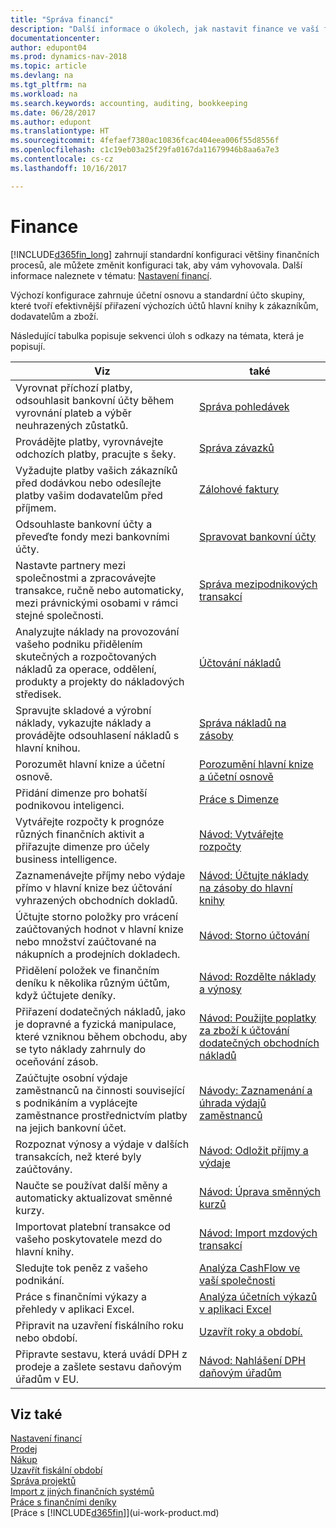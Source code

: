 ```yaml
---
title: "Správa financí"
description: "Další informace o úkolech, jak nastavit finance ve vaší firmě tak, aby vyhovovaly všem vašim účetním, auditorským nebo účetním potřebám."
documentationcenter: 
author: edupont04
ms.prod: dynamics-nav-2018
ms.topic: article
ms.devlang: na
ms.tgt_pltfrm: na
ms.workload: na
ms.search.keywords: accounting, auditing, bookkeeping
ms.date: 06/28/2017
ms.author: edupont
ms.translationtype: HT
ms.sourcegitcommit: 4fefaef7380ac10836fcac404eea006f55d8556f
ms.openlocfilehash: c1c19eb03a25f29fa0167da11679946b8aa6a7e3
ms.contentlocale: cs-cz
ms.lasthandoff: 10/16/2017

---
```

# <a name="finance"></a>Finance
[!INCLUDE[d365fin_long](includes/d365fin_long_md.md)] zahrnují standardní konfiguraci většiny finančních procesů, ale můžete změnit konfiguraci tak, aby vám vyhovovala. Další informace naleznete v tématu: [Nastavení financí](finance-setup-finance.md).

Výchozí konfigurace zahrnuje účetní osnovu a standardní účto skupiny, které tvoří efektivnější přiřazení výchozích účtů hlavní knihy k zákazníkům, dodavatelům a zboží.  

Následující tabulka popisuje sekvenci úloh s odkazy na témata, která je popisují.  

| Viz | také |
| --- | --- |
| Vyrovnat příchozí platby, odsouhlasit bankovní účty během vyrovnání plateb a výběr neuhrazených zůstatků. |[Správa pohledávek](receivables-manage-receivables.md) |
| Provádějte platby, vyrovnávejte odchozích platby, pracujte s šeky. |[Správa závazků](payables-manage-payables.md) |
|Vyžadujte platby vašich zákazníků před dodávkou nebo odesílejte platby vašim dodavatelům před příjmem.|[Zálohové faktury](finance-invoice-prepayments.md)|
| Odsouhlaste bankovní účty a převeďte fondy mezi bankovními účty. |[Spravovat bankovní účty](bank-manage-bank-accounts.md) |
|Nastavte partnery mezi společnostmi a zpracovávejte transakce, ručně nebo automaticky, mezi právnickými osobami v rámci stejné společnosti.|[Správa mezipodnikových transakcí](intercompany-manage.md)|
|Analyzujte náklady na provozování vašeho podniku přidělením skutečných a rozpočtovaných nákladů za operace, oddělení, produkty a projekty do nákladových středisek.|[Účtování nákladů](finance-manage-cost-accounting.md)|
|Spravujte skladové a výrobní náklady, vykazujte náklady a provádějte odsouhlasení nákladů s hlavní knihou.|[Správa nákladů na zásoby](finance-manage-inventory-costs.md)|
| Porozumět hlavní knize a účetní osnově. |[Porozumění hlavní knize a účetní osnově](finance-general-ledger.md) |
| Přidání dimenze pro bohatší podnikovou inteligenci. |[Práce s Dimenze](finance-dimensions.md) |
| Vytvářejte rozpočty k prognóze různých finančních aktivit a přiřazujte dimenze pro účely business intelligence. |[Návod: Vytvářejte rozpočty](finance-how-create-budgets.md) |
|Zaznamenávejte příjmy nebo výdaje přímo v hlavní knize bez účtování vyhrazených obchodních dokladů.|[Návod: Účtujte náklady na zásoby do hlavní knihy](finance-how-post-transactions-directly.md)|
|Účtujte storno položky pro vrácení zaúčtovaných hodnot v hlavní knize nebo množství zaúčtované na nákupních a prodejních dokladech. |[Návod: Storno účtování](finance-how-reverse-journal-posting.md)|
|Přidělení položek ve finančním deníku k několika různým účtům, když účtujete deníky. |[Návod: Rozdělte náklady a výnosy](year-allocate-costs-income.md) |
| Přiřazení dodatečných nákladů, jako je dopravné a fyzická manipulace, které vzniknou během obchodu, aby se tyto náklady zahrnuly do oceňování zásob. |[Návod: Použijte poplatky za zboží k účtování dodatečných obchodních nákladů](payables-how-assign-item-charges.md) |
|Zaúčtujte osobní výdaje zaměstnanců na činnosti související s podnikáním a vyplácejte zaměstnance prostřednictvím platby na jejich bankovní účet.|[Návody: Zaznamenání a úhrada výdajů zaměstnanců](finance-how-record-reimburse-employee-expenses.md)|
| Rozpoznat výnosy a výdaje v dalších transakcích, než které byly zaúčtovány. |[Návod: Odložit příjmy a výdaje](finance-how-defer-revenue-expenses.md)|
|Naučte se používat další měny a automaticky aktualizovat směnné kurzy. |[Návod: Úprava směnných kurzů](finance-how-update-currencies.md)|
| Importovat platební transakce od vašeho poskytovatele mezd do hlavní knihy. |[Návod: Import mzdových transakcí](finance-how-import-payroll-transactions.md)|
| Sledujte tok peněz z vašeho podnikání. |[Analýza CashFlow ve vaší společnosti](finance-analyze-cash-flow.md) |
| Práce s finančními výkazy a přehledy v aplikaci Excel. |[Analýza účetních výkazů v aplikaci Excel](finance-analyze-excel.md) |
| Připravit na uzavření fiskálního roku nebo období. |[Uzavřít roky a období.](year-close-years-periods.md) |
|Připravte sestavu, která uvádí DPH z prodeje a zašlete sestavu daňovým úřadům v EU. | [Návod: Nahlášení DPH daňovým úřadům](finance-how-report-vat.md)|

## <a name="see-also"></a>Viz také
[Nastavení financí](finance-setup-finance.md)  
[Prodej](sales-manage-sales.md)  
[Nákup](purchasing-manage-purchasing.md)  
[Uzavřít fiskální období](year-close-years-periods.md)  
[Správa projektů](projects-manage-projects.md)    
[Import z jiných finančních systémů](upload-data.md)  
[Práce s finančními deníky](ui-work-general-journals.md)  
[Práce s [!INCLUDE[d365fin](includes/d365fin_md.md)]](ui-work-product.md)  

## 


